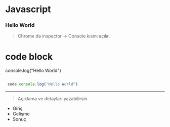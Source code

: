 # Javascript

### Hello World
> Chrome da inspector -> Console kısmı açılır. 
# code block
console.log("Hello World")

```javascript

 code console.log("Hello World")
```

--------------

> Açıklama ve detayları yazabilirsin. 


- Giriş
- Gelişme 
- Sonuç
